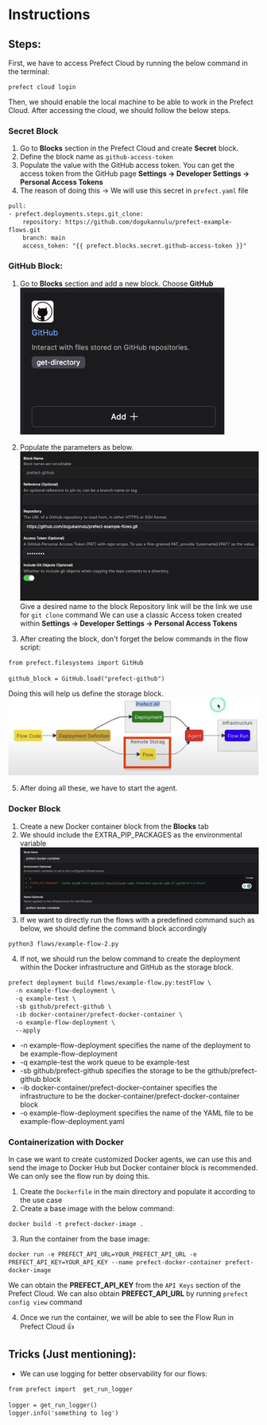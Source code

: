 # Instructions

## Steps:

First, we have to access Prefect Cloud by running the below command in the terminal:

```
prefect cloud login
```

Then, we should enable the local machine to be able to work in the Prefect Cloud. After accessing the cloud, we should follow the below steps.

### Secret Block

1. Go to __Blocks__ section in the Prefect Cloud and create __Secret__ block.
2. Define the block name as `github-access-token`
3. Populate the value with the GitHub access token. You can get the access token from the GitHub page __Settings -> Developer Settings -> Personal Access Tokens__
4. The reason of doing this -> We will use this secret in `prefect.yaml` file

```
pull:
- prefect.deployments.steps.git_clone:
    repository: https://github.com/dogukannulu/prefect-example-flows.git
    branch: main
    access_token: "{{ prefect.blocks.secret.github-access-token }}"
```


### GitHub Block:

1. Go to __Blocks__ section and add a new block.
Choose __GitHub__
![Alt text](img/image.png)

2. Populate the parameters as below.
![Alt text](img/image-1.png)
Give a desired name to the block
Repository link will be the link we use for `git clone` command
We can use a classic Access token created within __Settings -> Developer Settings -> Personal Access Tokens__

3. After creating the block, don't forget the below commands in the flow script:

```
from prefect.filesystems import GitHub

github_block = GitHub.load("prefect-github")
```

Doing this will help us define the storage block.
![Alt text](img/image-2.png)

5. After doing all these, we have to start the agent.

### Docker Block

1. Create a new Docker container block from the __Blocks__ tab
2. We should include the EXTRA_PIP_PACKAGES as the environmental variable
![Alt text](img/image-3.png)
3. If we want to directly run the flows with a predefined command such as below, we should define the command block accordingly
```
python3 flows/example-flow-2.py
```
4. If not, we should run the below command to create the deployment within the Docker infrastructure and GitHub as the storage block.

```
prefect deployment build flows/example-flow.py:testFlow \
  -n example-flow-deployment \
  -q example-test \
  -sb github/prefect-github \
  -ib docker-container/prefect-docker-container \
  -o example-flow-deployment \
  --apply
```

- -n example-flow-deployment specifies the name of the deployment to be example-flow-deployment
- -q example-test the work queue to be example-test
- -sb github/prefect-github specifies the storage to be the github/prefect-github block
- -ib docker-container/prefect-docker-container specifies the infrastructure to be the docker-container/prefect-docker-container block
- -o example-flow-deployment specifies the name of the YAML file to be example-flow-deployment.yaml

### Containerization with Docker

In case we want to create customized Docker agents, we can use this and send the image to Docker Hub but Docker container block is recommended. We can only see the flow run by doing this.

1. Create the `Dockerfile` in the main directory and populate it according to the use case
2. Create a base image with the below command:

```
docker build -t prefect-docker-image .
```

3. Run the container from the base image:

```
docker run -e PREFECT_API_URL=YOUR_PREFECT_API_URL -e PREFECT_API_KEY=YOUR_API_KEY --name prefect-docker-container prefect-docker-image
```

We can obtain the __PREFECT_API_KEY__ from the `API Keys` section of the Prefect Cloud. We can also obtain __PREFECT_API_URL__ by running `prefect config view` command

4. Once we run the container, we will be able to see the Flow Run in Prefect Cloud 👍


## Tricks (Just mentioning):
- We can use logging for better observability for our flows:
```
from prefect import  get_run_logger

logger = get_run_logger()
logger.info('something to log')
```
